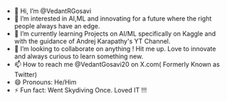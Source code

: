 - 👋 Hi, I’m @VedantRGosavi
- 👀 I’m interested in AI,ML and innovating for a future where the right people always have an edge.
- 🌱 I’m currently learning Projects on AI/ML specifically on Kaggle and with the guidance of Andrej Karapathy's YT Channel.
- 💞️ I’m looking to collaborate on anything ! Hit me up. Love to innovate and always curious to learn something new.
- 📫 How to reach me @VedantGosavi20 on X.com( Formerly Known as Twitter)
- 😄 Pronouns: He/Him  
- ⚡ Fun fact: Went Skydiving Once. Loved IT !!!

<!---
VedantRGosavi/VedantRGosavi is a ✨ special ✨ repository because its `README.md` (this file) appears on your GitHub profile.
You can click the Preview link to take a look at your changes.
--->
